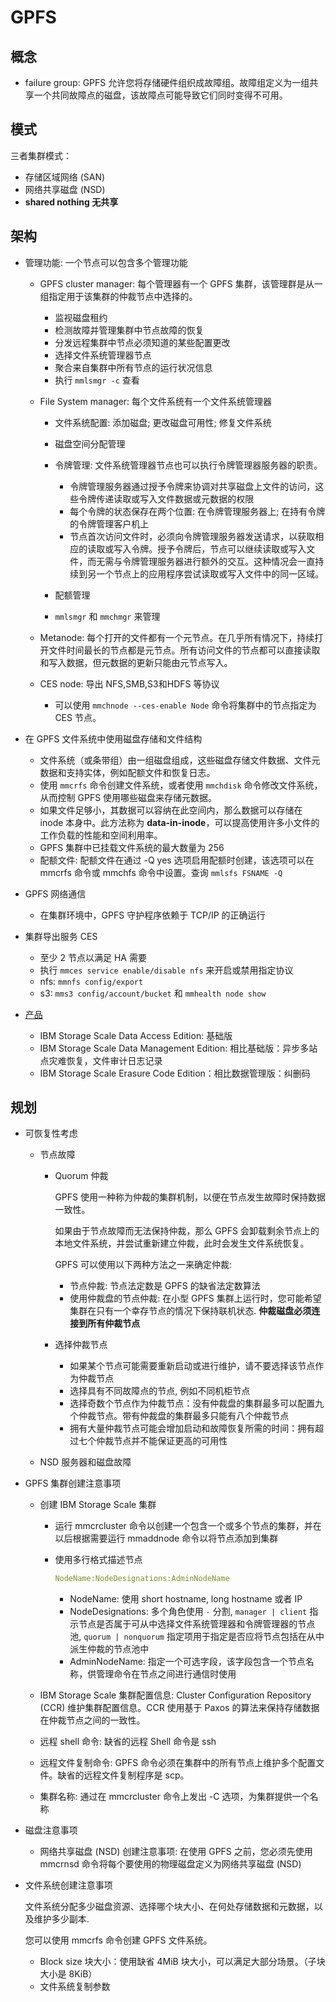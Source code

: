 # GPFS

## 概念

* failure group: GPFS 允许您将存储硬件组织成故障组。故障组定义为一组共享一个共同故障点的磁盘，该故障点可能导致它们同时变得不可用。

## 模式

三者集群模式：
* 存储区域网络 (SAN)
* 网络共享磁盘 (NSD)
* **shared nothing 无共享**

## 架构

* 管理功能: 一个节点可以包含多个管理功能

    * GPFS cluster manager: 每个管理器有一个 GPFS 集群，该管理群是从一组指定用于该集群的仲裁节点中选择的。

        * 监视磁盘租约
        * 检测故障并管理集群中节点故障的恢复
        * 分发远程集群中节点必须知道的某些配置更改
        * 选择文件系统管理器节点
        * 聚合来自集群中所有节点的运行状况信息
        * 执行 `mmlsmgr -c` 查看

    * File System manager: 每个文件系统有一个文件系统管理器

        * 文件系统配置: 添加磁盘; 更改磁盘可用性; 修复文件系统
        * 磁盘空间分配管理
        * 令牌管理: 文件系统管理器节点也可以执行令牌管理器服务器的职责。

            * 令牌管理服务器通过授予令牌来协调对共享磁盘上文件的访问，这些令牌传递读取或写入文件数据或元数据的权限
            * 每个令牌的状态保存在两个位置: 在令牌管理服务器上; 在持有令牌的令牌管理客户机上
            * 节点首次访问文件时，必须向令牌管理服务器发送请求，以获取相应的读取或写入令牌。授予令牌后，节点可以继续读取或写入文件，而无需与令牌管理服务器进行额外的交互。这种情况会一直持续到另一个节点上的应用程序尝试读取或写入文件中的同一区域。

        * 配额管理
        * `mmlsmgr` 和 `mmchmgr` 来管理

    * Metanode: 每个打开的文件都有一个元节点。在几乎所有情况下，持续打开文件时间最长的节点都是元节点。所有访问文件的节点都可以直接读取和写入数据，但元数据的更新只能由元节点写入。
    * CES node: 导出 NFS,SMB,S3和HDFS 等协议

        * 可以使用 `mmchnode --ces-enable Node` 命令将集群中的节点指定为 CES 节点。

* 在 GPFS 文件系统中使用磁盘存储和文件结构

    * 文件系统（或条带组）由一组磁盘组成，这些磁盘存储文件数据、文件元数据和支持实体，例如配额文件和恢复日志。
    * 使用 `mmcrfs` 命令创建文件系统，或者使用 `mmchdisk` 命令修改文件系统，从而控制 GPFS 使用哪些磁盘来存储元数据。
    * 如果文件足够小，其数据可以容纳在此空间内，那么数据可以存储在 inode 本身中。此方法称为 **data-in-inode**，可以提高使用许多小文件的工作负载的性能和空间利用率。
    * GPFS 集群中已挂载文件系统的最大数量为 256
    * 配额文件: 配额文件在通过 -Q yes 选项启用配额时创建，该选项可以在 mmcrfs 命令或 mmchfs 命令中设置。查询 `mmlsfs FSNAME -Q`

* GPFS 网络通信

    * 在集群环境中，GPFS 守护程序依赖于 TCP/IP 的正确运行

* 集群导出服务 CES

    * 至少 2 节点以满足 HA 需要
    * 执行 `mmces service enable/disable nfs` 来开启或禁用指定协议
    * nfs: `mmnfs config/export`
    * s3: `mms3 config/account/bucket` 和 `mmhealth node show`

* [产品](https://www.ibm.com/docs/en/storage-scale/5.2.2?topic=overview-storage-scale-product-editions)

    * IBM Storage Scale Data Access Edition: 基础版
    * IBM Storage Scale Data Management Edition: 相比基础版：异步多站点灾难恢复，文件审计日志记录
    * IBM Storage Scale Erasure Code Edition：相比数据管理版：纠删码

## 规划

* 可恢复性考虑

    * 节点故障

        * Quorum 仲裁

            GPFS 使用一种称为仲裁的集群机制，以便在节点发生故障时保持数据一致性。

            如果由于节点故障而无法保持仲裁，那么 GPFS 会卸载剩余节点上的本地文件系统，并尝试重新建立仲裁，此时会发生文件系统恢复。

            GPFS 可以使用以下两种方法之一来确定仲裁:
            * 节点仲裁: 节点法定数是 GPFS 的缺省法定数算法
            * 使用仲裁盘的节点仲裁: 在小型 GPFS 集群上运行时，您可能希望集群在只有一个幸存节点的情况下保持联机状态. **仲裁磁盘必须连接到所有仲裁节点**

        * 选择仲裁节点

            * 如果某个节点可能需要重新启动或进行维护，请不要选择该节点作为仲裁节点
            * 选择具有不同故障点的节点, 例如不同机柜节点
            * 选择奇数个节点作为仲裁节点：没有仲裁盘的集群最多可以配置九个仲裁节点。带有仲裁盘的集群最多只能有八个仲裁节点
            * 拥有大量仲裁节点可能会增加启动和故障恢复所需的时间：拥有超过七个仲裁节点并不能保证更高的可用性

    * NSD 服务器和磁盘故障

* GPFS 集群创建注意事项

    * 创建 IBM Storage Scale 集群

        * 运行 mmcrcluster 命令以创建一个包含一个或多个节点的集群，并在以后根据需要运行 mmaddnode 命令以将节点添加到集群
        * 使用多行格式描述节点 

            ```yaml
            NodeName:NodeDesignations:AdminNodeName
            ```
            * NodeName: 使用 short hostname, long hostname 或者 IP
            * NodeDesignations: 多个角色使用 `-` 分割, `manager | client` 指示节点是否属于可从中选择文件系统管理器和令牌管理器的节点池, `quorum | nonquorum` 指定项用于指定是否应将节点包括在从中派生仲裁的节点池中 
            * AdminNodeName: 指定一个可选字段，该字段包含一个节点名称，供管理命令在节点之间进行通信时使用

    * IBM Storage Scale 集群配置信息: Cluster Configuration Repository (CCR) 维护集群配置信息。CCR 使用基于 Paxos 的算法来保持存储数据在仲裁节点之间的一致性。
    * 远程 shell 命令: 缺省的远程 Shell 命令是 ssh
    * 远程文件复制命令: GPFS 命令必须在集群中的所有节点上维护多个配置文件。缺省的远程文件复制程序是 scp。
    * 集群名称: 通过在 mmcrcluster 命令上发出 -C 选项，为集群提供一个名称

* 磁盘注意事项

    * 网络共享磁盘 (NSD) 创建注意事项: 在使用 GPFS 之前，您必须先使用 mmcrnsd 命令将每个要使用的物理磁盘定义为网络共享磁盘 (NSD)

* 文件系统创建注意事项

    文件系统分配多少磁盘资源、选择哪个块大小、在何处存储数据和元数据，以及维护多少副本.

    您可以使用 mmcrfs 命令创建 GPFS 文件系统。

    * Block size 块大小：使用缺省 4MiB 块大小，可以满足大部分场景。（子块大小是 8KiB）
    * 文件系统复制参数 
